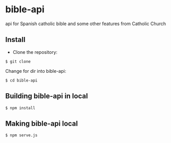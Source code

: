 # bible-api
api for Spanish catholic bible and some other features from Catholic Church

## Install 

 * Clone the repository:
 
 `$ git clone`

  Change for dir into bible-api:

 `$ cd bible-api`

 ## Building bible-api in local

  `$ npm install`

   ## Making bible-api local

  `$ npm serve.js`
